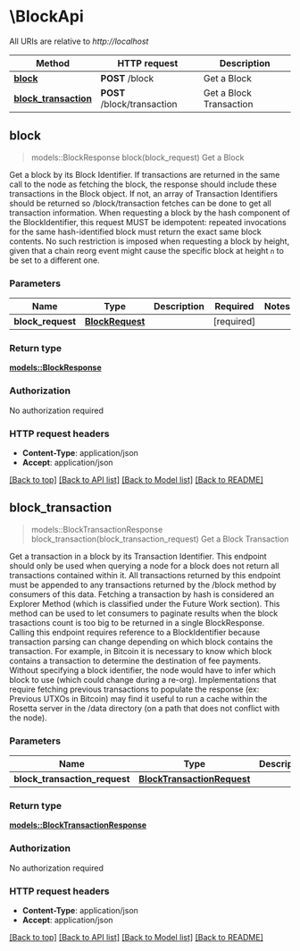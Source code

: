 # \BlockApi

All URIs are relative to *http://localhost*

Method | HTTP request | Description
------------- | ------------- | -------------
[**block**](BlockApi.md#block) | **POST** /block | Get a Block
[**block_transaction**](BlockApi.md#block_transaction) | **POST** /block/transaction | Get a Block Transaction



## block

> models::BlockResponse block(block_request)
Get a Block

Get a block by its Block Identifier. If transactions are returned in the same call to the node as fetching the block, the response should include these transactions in the Block object. If not, an array of Transaction Identifiers should be returned so /block/transaction fetches can be done to get all transaction information.  When requesting a block by the hash component of the BlockIdentifier, this request MUST be idempotent: repeated invocations for the same hash-identified block must return the exact same block contents.  No such restriction is imposed when requesting a block by height, given that a chain reorg event might cause the specific block at height `n` to be set to a different one. 

### Parameters


Name | Type | Description  | Required | Notes
------------- | ------------- | ------------- | ------------- | -------------
**block_request** | [**BlockRequest**](BlockRequest.md) |  | [required] |

### Return type

[**models::BlockResponse**](BlockResponse.md)

### Authorization

No authorization required

### HTTP request headers

- **Content-Type**: application/json
- **Accept**: application/json

[[Back to top]](#) [[Back to API list]](../README.md#documentation-for-api-endpoints) [[Back to Model list]](../README.md#documentation-for-models) [[Back to README]](../README.md)


## block_transaction

> models::BlockTransactionResponse block_transaction(block_transaction_request)
Get a Block Transaction

Get a transaction in a block by its Transaction Identifier. This endpoint should only be used when querying a node for a block does not return all transactions contained within it.  All transactions returned by this endpoint must be appended to any transactions returned by the /block method by consumers of this data. Fetching a transaction by hash is considered an Explorer Method (which is classified under the Future Work section).  This method can be used to let consumers to paginate results when the  block trasactions count is too big to be returned in a single BlockResponse.  Calling this endpoint requires reference to a BlockIdentifier because transaction parsing can change depending on which block contains the transaction. For example, in Bitcoin it is necessary to know which block contains a transaction to determine the destination of fee payments. Without specifying a block identifier, the node would have to infer which block to use (which could change during a re-org).  Implementations that require fetching previous transactions to populate the response (ex: Previous UTXOs in Bitcoin) may find it useful to run a cache within the Rosetta server in the /data directory (on a path that does not conflict with the node). 

### Parameters


Name | Type | Description  | Required | Notes
------------- | ------------- | ------------- | ------------- | -------------
**block_transaction_request** | [**BlockTransactionRequest**](BlockTransactionRequest.md) |  | [required] |

### Return type

[**models::BlockTransactionResponse**](BlockTransactionResponse.md)

### Authorization

No authorization required

### HTTP request headers

- **Content-Type**: application/json
- **Accept**: application/json

[[Back to top]](#) [[Back to API list]](../README.md#documentation-for-api-endpoints) [[Back to Model list]](../README.md#documentation-for-models) [[Back to README]](../README.md)

